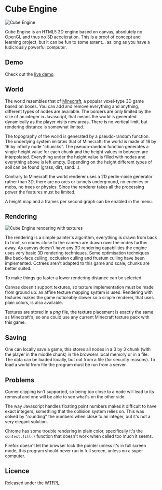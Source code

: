# Cube Engine

![Cube Engine](http://i.imgur.com/m9jjG.png)

Cube Engine is an HTML5 3D engine based on canvas, absolutely no OpenGL and thus no 3D acceleration. This is a proof of concept and learning project, but it can be fun to some extent... as long as you have a ludicrously powerful computer.

## Demo
Check out the [live demo](http://nurgak.github.com/Cube-engine).

## World
The world resembles that of [Minecraft](http://www.minecraft.net/), a popular voxel-type 3D game based on boxes. You can add and remove everything and anything, different types of nodes are available. The borders are only limited by the size of an integer in Javascript, that means the world is generated dynamically as the player visits new areas. There is no vertical limit, but rendering distance is somewhat limited.

The topography of the world is generated by a pseudo-random function. The underlying system imitates that of Minecraft: the world is made of 16 by 16 by infinity node "chuncks". The pseudo-random function generates a single height value for each chunk and the height values in between are interpolated. Everything under the height value is filled with nodes and everything above is left empty. Depending on the height different types of soil can be found (grass, dirt, sand...).

Contrary to Minecraft the world renderer uses a 2D perlin-noise generator rather than 3D, there are no ores or tunnels underground, no enemies or mobs, no trees or physics. Since the renderer takes all the processing power the features must be limited.

A height map and a frames per second graph can be enabled in the menu.

## Rendering

![Cube Engine rendering with textures](http://i.imgur.com/Iz9IA.png)

The rendering is a simple painter's algorithm, everything is drawn from back to front, so nodes close to the camera are drawn over the nodes further away. As canvas doesn't have any 3D rendering capabilities the engine uses very basic 3D rendering techniques. Some optimisation techniques like back-face culling, occlusion culling and frustum culling have been implemented. Octrees aren't adapted to this game and scale, chunks are better suited.

To make things go faster a lower rendering distance can be selected.

Canvas doesn't support textures, so texture implementation must be made from ground up: an affine texture mapping system is used. Rendering with textures makes the game noticeably slower so a simple renderer, that uses plain colors, is also available.

Textures are stored in a _png_ file, the texture placement is exactly the same as Minecraft's, so one could use any current Minecraft texture pack with this game.

## Saving
One can locally save a game, this stores all nodes in a 3 by 3 chunk (with the player in the middle chunk) in the browsers local memory or in a file. The data can be loaded locally, but not from a file (for security reasons). To load a world from file the program must be run from a server.

## Problems
Corner clipping isn't supported, so being too close to a node will lead to its removal and one will be able to see what's on the other side.

The way Javascript handles floating point numbers makes it difficult to have exact integers, something that the collision system relies on. This was solved by "rounding" the numbers when close to an integer, but it's not a very elegant solution.

Chrome has some trouble rendering in plain color, specifically it's the `context.fill()` function that doesn't work when called too much it seems.

Firefox doesn't let the browser lock the pointer unless it's in full screen mode, this program should never run in full screen, unless on a super computer.

## Licence
Released under the [WTFPL](http://sam.zoy.org/wtfpl/COPYING).